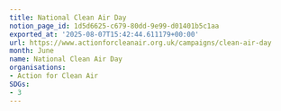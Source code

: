 ```yaml
---
title: National Clean Air Day
notion_page_id: 1d5d6625-c679-80dd-9e99-d01401b5c1aa
exported_at: '2025-08-07T15:42:44.611179+00:00'
url: https://www.actionforcleanair.org.uk/campaigns/clean-air-day
month: June
name: National Clean Air Day
organisations:
- Action for Clean Air
SDGs:
- 3
---
```



